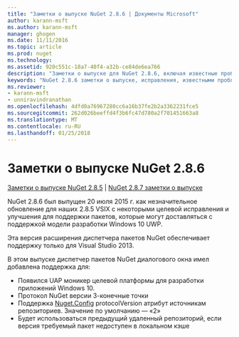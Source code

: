 ```yaml
---
title: "Заметки о выпуске NuGet 2.8.6 | Документы Microsoft"
author: karann-msft
ms.author: karann-msft
manager: ghogen
ms.date: 11/11/2016
ms.topic: article
ms.prod: nuget
ms.technology: 
ms.assetid: 920c551c-18a7-40f4-a32b-ce84de6ea766
description: "Заметки о выпуске для NuGet 2.8.6, включая известные проблемы, исправленные ошибки, добавленные функции и DCR."
keywords: "NuGet 2.8.6 заметки о выпуске, исправления, известными проблемами, добавлены функции, DCR"
ms.reviewer:
- karann-msft
- unniravindranathan
ms.openlocfilehash: 4dfd0a76967280cc6a16b37fe2b2a3362231fce5
ms.sourcegitcommit: 262d026beeffd4f3b6fc47d780a2f701451663a8
ms.translationtype: MT
ms.contentlocale: ru-RU
ms.lasthandoff: 01/25/2018
---
```

# <a name="nuget-286-release-notes"></a>Заметки о выпуске NuGet 2.8.6

[Заметки о выпуске NuGet 2.8.5](../release-notes/nuget-2.8.5.md) | [NuGet 2.8.7 заметки о выпуске](../release-notes/nuget-2.8.7.md)

NuGet 2.8.6 был выпущен 20 июля 2015 г. как незначительное обновление для наших 2.8.5 VSIX с некоторыми целевой исправления и улучшения для поддержки пакетов, которые могут доставляться с поддержкой модели разработки Windows 10 UWP.

Эта версия расширения диспетчера пакетов NuGet обеспечивает поддержку только для Visual Studio 2013.

В этом выпуске диспетчер пакетов NuGet диалогового окна имел добавлена поддержка для:

* Появился UAP моникер целевой платформы для разработки приложений Windows 10.
* Протокол NuGet версии 3-конечные точки
* Поддержка [Nuget.Config](../consume-packages/configuring-nuget-behavior.md) protocolVersion атрибут источникам репозиториев. Значение по умолчанию — «2»
* Будет использоваться предыдущий удаленный репозиторий, если версия требуемый пакет недоступен в локальном кэше